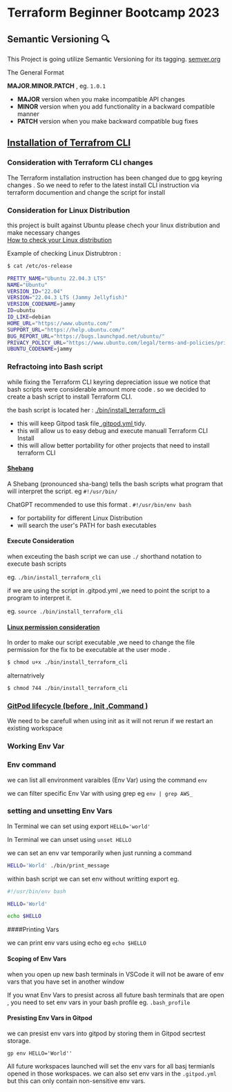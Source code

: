 # Terraform Beginner Bootcamp 2023

## Semantic Versioning :mag:

This Project is going utilize Semantic Versioning for its tagging.
[semver.org](https://semver.org/)

The General Format 

 **MAJOR.MINOR.PATCH** , eg.  `1.0.1`

- **MAJOR** version when you make incompatible API changes
- **MINOR** version when you add functionality in a backward compatible manner
- **PATCH** version when you make backward compatible bug fixes

## [Installation of Terrafrom CLI](https://developer.hashicorp.com/terraform/tutorials/aws-get-started/install-cli)

### Consideration with Terraform CLI changes
The Terraform installation instruction has been changed due to gpg keyring changes . So we need to refer to the latest install CLI instruction via terraform documention and change the script for install 

### Consideration for Linux Distribution 
this project is built against Ubuntu
please chech your linux distribution and make necessary changes  
[How to check your Linux distribution ](https://www.howtoforge.com/how_to_find_out_about_your_linux_distribution) 

Example of checking Linux Distrubtron :

```sh
$ cat /etc/os-release

PRETTY_NAME="Ubuntu 22.04.3 LTS"
NAME="Ubuntu"
VERSION_ID="22.04"
VERSION="22.04.3 LTS (Jammy Jellyfish)"
VERSION_CODENAME=jammy
ID=ubuntu
ID_LIKE=debian
HOME_URL="https://www.ubuntu.com/"
SUPPORT_URL="https://help.ubuntu.com/"
BUG_REPORT_URL="https://bugs.launchpad.net/ubuntu/"
PRIVACY_POLICY_URL="https://www.ubuntu.com/legal/terms-and-policies/privacy-policy"
UBUNTU_CODENAME=jammy
``````
### Refractoing into Bash script
while fixing the Terraform CLI keyring depreciation issue we notice that bash scripts were considerable amount more code . so we decided to create a bash script to install Terraform CLI.

the bash script is located her : [./bin/install_terraform_cli](./bin/install_terrafrom_cli)

- this will keep Gitpod task file[ .gitpod.yml ](.gitpod.yml) tidy.
- this will allow us to easy debug and execute manuall Terraform CLI Install 
- this will allow better portability for other projects that need to install terraform CLI

#### [Shebang](https://en.wikipedia.org/wiki/Shebang_(Unix)) 
A Shebang (pronounced sha-bang) tells the bash scripts what program that will interpret the script. eg   ` #!/usr/bin/ `

ChatGPT recommended to use this format . `#!/usr/bin/env bash`
- for portability for different Linux Distribution 
- will search the user's  PATH for bash executables

#### Execute Consideration
when exceuting the bash script we can use `./` shorthand notation to execute bash scripts

eg. `./bin/install_terraform_cli`

if we are using the script in .gitpod.yml ,we need to point the script to a program to interpret it. 

eg. `source ./bin/install_terraform_cli`

#### [Linux permission consideration](https://en.wikipedia.org/wiki/Chmod) 

In order to make our script executable ,we  need to change the file permission for the fix to be executable at the user mode .
```sh
$ chmod u+x ./bin/install_terraform_cli 
```
alternatrively 

```sh
$ chmod 744 ./bin/install_terraform_cli 
``````


### [GitPod lifecycle (before , Init ,Command )](https://www.gitpod.io/docs/configure/workspaces/tasks)

We need to be carefull when using init as it will not rerun if we restart an existing workspace 

### Working Env Var

### Env command

we can list all environment varaibles (Env Var) using the  command `env`

we can filter specific Env Var with using grep eg `env | grep AWS_`

### setting and unsetting Env Vars

In Terminal we can set using export `HELLO='world'`

In Terminal we can unset using  ` unset HELLO `

we can set an env var temporarily when just running a command 

```sh
HELLO='World' ./bin/print_message
```
within bash script we can set env without writting export eg.
```sh
#!/usr/bin/env bash

HELLO='World'

echo $HELLO
```

####Printing Vars

we can print env vars using echo eg ` echo $HELLO `

#### Scoping of Env Vars

when you open up new bash terminals in VSCode it will not be aware of env vars that you have set in another window 

If you wnat Env Vars to presist across all future bash terminals that are open , you need to set env vars in your bash profile eg. `.bash_profile`

#### Presisting Env Vars in Gitpod

we can presist env vars into gitpod by storing them in Gitpod secrtest storage.

```
gp env HELLO='World''
```
All future workspaces launched will set the env vars for all basj termianls opened in those workspaces.
we can also set env vars in the `.gitpod.yml` but this can only contain non-sensitive env vars.